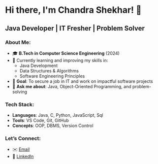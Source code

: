 # Hi there, I'm **Chandra Shekhar**! 👋  
## Java Developer | IT Fresher | Problem Solver 

### About Me:  
- 🎓 **B.Tech in Computer Science Engineering** (2024)    
- 🌱 Currently learning and improving my skills in:
  - Java Development
  - Data Structures & Algorithms
  - Software Engineering Principles
- 🎯 **Goal**: To secure a job in IT and work on impactful software projects
- 💬 **Ask me about**: Java, Object-Oriented Programming, and problem-solving  

### Tech Stack:
- **Languages**: Java, C, Python, JavaScript, Sql
- **Tools**: VS Code, Git, GitHub
- **Concepts**: OOP, DBMS, Version Control

### Let’s Connect:
- ✉️ [Email](mailto:chandrashekhar902750@gmail.com)
- 💼 [LinkedIn](https://www.linkedin.com/in/chandrashekhar90)
